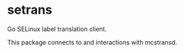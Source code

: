 # setrans

Go SELinux label translation client.

This package connects to and interactions with mcstransd. 

